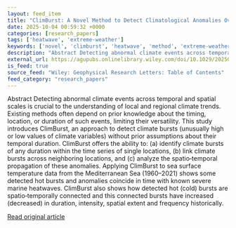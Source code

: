 ```yaml
---
layout: feed_item
title: "ClimBurst: A Novel Method to Detect Climatological Anomalies Over Time and Space"
date: 2025-10-04 00:59:32 +0000
categories: [research_papers]
tags: ['heatwave', 'extreme-weather']
keywords: ['novel', 'climburst', 'heatwave', 'method', 'extreme-weather']
description: "Abstract Detecting abnormal climate events across temporal and spatial scales is crucial to the understanding of local and regional climate trends"
external_url: https://agupubs.onlinelibrary.wiley.com/doi/10.1029/2025GL117095?af=R
is_feed: true
source_feed: "Wiley: Geophysical Research Letters: Table of Contents"
feed_category: "research_papers"
---
```


Abstract Detecting abnormal climate events across temporal and spatial scales is crucial to the understanding of local and regional climate trends. Existing methods often depend on prior knowledge about the timing, location, or duration of such events, limiting their versatility. This study introduces ClimBurst, an approach to detect climate bursts (unusually high or low values of climate variables) without prior assumptions about their temporal duration. ClimBurst offers the ability to: (a) identify climate bursts of any duration within the time series of single locations, (b) link climate bursts across neighboring locations, and (c) analyze the spatio‐temporal propagation of these anomalies. Applying ClimBurst to sea surface temperature data from the Mediterranean Sea (1960–2021) shows some detected hot bursts and anomalies coincide in time with known severe marine heatwaves. ClimBurst also shows how detected hot (cold) bursts are spatio‐temporally connected and this connected bursts have increased (decreased) in duration, intensity, spatial extent and frequency historically.

[Read original article](https://agupubs.onlinelibrary.wiley.com/doi/10.1029/2025GL117095?af=R)
